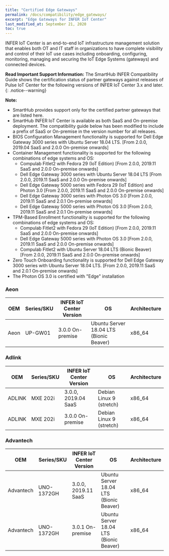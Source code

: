 ```yaml
---
title: "Certified Edge Gateways"
permalink: /docs/compatibility/edge_gateways/
excerpt: "Edge Gateways for INFER IoT Center"
last_modified_at: September 21, 2020
toc: true
---
```


INFER IoT Center is an end-to-end IoT infrastructure management solution that enables both OT and IT staff in organizations to have complete visibility and control of their IoT use cases including onboarding, configuring, monitoring, managing and securing the IoT Edge Systems (gateways) and connected devices.

**Read Important Support Information:**
The SmartHub INFER Compatibility Guide shows the certification status of partner gateways against releases of Pulse IoT Center for the following versions of INFER IoT Center 3.x and later.
{: .notice--warning}

**Note:**  

-   SmartHub provides support only for the certified partner gateways that are listed here.
-   SmartHub INFER IoT Center is available as both SaaS and On-premise deployment. The compatibility guide below has been modified to include a prefix of SaaS or On-premise in the version number for all releases.
-   BIOS Configuration Management functionality is supported for Dell Edge Gateway 3000 series with Ubuntu Server 18.04 LTS. [From 2.0.0, 2019.04 SaaS and 2.0.0 On-premise onwards]
-   Container Management functionality is supported for the following combinations of edge systems and OS:
    -   Compulab Fitlet2 with Fedora 29 (IoT Edition) [From 2.0.0, 2019.11 SaaS and 2.0.0 On-premise onwards]
    -   Dell Edge Gateway 3000 series with Ubuntu Server 18.04 LTS [From 2.0.0, 2019.11 SaaS and 2.0.0 On-premise onwards]
    -   Dell Edge Gateway 5000 series with Fedora 29 (IoT Edition) and Photon 3.0 [From 2.0.0, 2019.11 SaaS and 2.0.0 On-premise onwards]
    -   Dell Edge Gateway 3000 series with Photon OS 3.0 [From 2.0.0, 2019.11 SaaS and 2.0.1 On-premise onwards]
    -   Dell Edge Gateway 5000 series with Photon OS 3.0 [From 2.0.0, 2019.11 SaaS and 2.0.1 On-premise onwards]
-   TPM-Based Enrollment functionality is supported for the following combinations of edge systems and OS:
    -   Compulab Fitlet2 with Fedora 29 (IoT Edition) [From 2.0.0, 2019.11 SaaS and 2.0.0 On-premise onwards]
    -   Dell Edge Gateway 5000 series with Photon OS 3.0 [From 2.0.0, 2019.11 SaaS and 2.0.0 On-premise onwards]
    -   Compulab Fitlet2 with Ubuntu Server 18.04 LTS (Bionic Beaver) [From 2.0.0, 2019.11 SaaS and 2.0.0 On-premise onwards]
-   Zero Touch Onboarding functionality is supported for Dell Edge Gateway 3000 series with Ubuntu Server 18.04 LTS. [From 2.0.0, 2019.11 SaaS and 2.0.1 On-premise onwards]
-   The Photon OS 3.0 is certified with "Edge" installation

### Aeon

| OEM | Series/SKU |INFER IoT Center Version| OS | Architecture | 
|--|--|--|--|--|
| Aeon |UP-GW01| 3.0.0 On-premise |Ubuntu Server 18.04 LTS (Bionic Beaver)| x86_64

### Adlink

| OEM | Series/SKU |INFER IoT Center Version| OS | Architecture | 
|--|--|--|--|--|
| ADLINK |MXE 202i| 3.0.0, 2019.04 SaaS |Debian Linux 9 (stretch)| x86_64
| ADLINK |MXE 202i|	3.0.0 On-premise |Debian Linux 9 (stretch)| x86_64

### Advantech

| OEM | Series/SKU |INFER IoT Center Version| OS | Architecture | 
|--|--|--|--|--|
| Advantech |UNO-1372GH| 3.0.0, 2019.11 SaaS |Ubuntu Server 18.04 LTS (Bionic Beaver)| x86_64
| Advantech |UNO-1372GH| 3.0.1 On-premise |Ubuntu Server 18.04 LTS (Bionic Beaver)| x86_64

